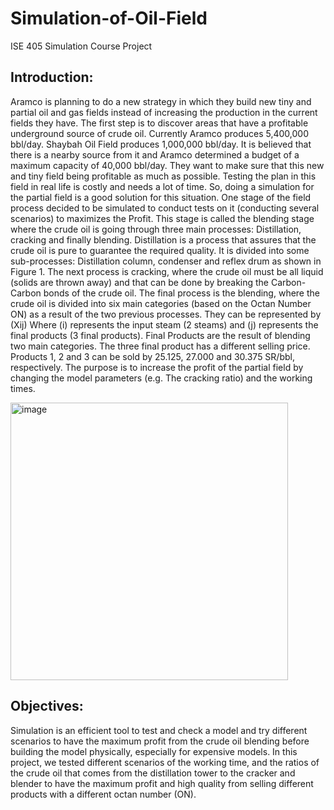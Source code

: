 # Simulation-of-Oil-Field
ISE 405 Simulation Course Project

## Introduction:
Aramco is planning to do a new strategy in which they build new tiny and partial oil
and gas fields instead of increasing the production in the current fields they have. The first
step is to discover areas that have a profitable underground source of crude oil. Currently
Aramco produces 5,400,000 bbl/day. Shaybah Oil Field produces 1,000,000 bbl/day. It is
believed that there is a nearby source from it and Aramco determined a budget of a maximum
capacity of 40,000 bbl/day. They want to make sure that this new and tiny field being
profitable as much as possible. Testing the plan in this field in real life is costly and needs a
lot of time. So, doing a simulation for the partial field is a good solution for this situation.
One stage of the field process decided to be simulated to conduct tests on it (conducting
several scenarios) to maximizes the Profit. This stage is called the blending stage where the
crude oil is going through three main processes: Distillation, cracking and finally blending.
Distillation is a process that assures that the crude oil is pure to guarantee the required
quality. It is divided into some sub-processes: Distillation column, condenser and reflex drum
as shown in Figure 1. The next process is cracking, where the crude oil must be all liquid
(solids are thrown away) and that can be done by breaking the Carbon-Carbon bonds of the
crude oil. The final process is the blending, where the crude oil is divided into six main
categories (based on the Octan Number ON) as a result of the two previous processes. They
can be represented by (Xij) Where (i) represents the input steam (2 steams) and (j) represents
the final products (3 final products). Final Products are the result of blending two main
categories. The three final product has a different selling price. Products 1, 2 and 3 can be
sold by 25.125, 27.000 and 30.375 SR/bbl, respectively. The purpose is to increase the profit
of the partial field by changing the model parameters (e.g. The cracking ratio) and the
working times.


<img width="444" alt="image" src="https://user-images.githubusercontent.com/129967291/230223863-846a9635-5784-4082-9f3b-bf626d79dce6.png">



## Objectives:
Simulation is an efficient tool to test and check a model and try different scenarios to
have the maximum profit from the crude oil blending before building the model physically,
especially for expensive models. In this project, we tested different scenarios of the working
time, and the ratios of the crude oil that comes from the distillation tower to the cracker and
blender to have the maximum profit and high quality from selling different products with a
different octan number (ON).
